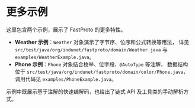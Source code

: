 # 更多示例

这里包含两个示例，展示了 FastProto 的更多特性。

- **Weather 示例**：`Weather` 对象演示了字节序、位序和公式转换等用法，
  详见 `src/test/java/org/indunet/fastproto/domain/Weather.java` 与 `examples/WeatherExample.java`。
- **Phone 示例**：`Phone` 对象结合枚举、位字段、`@AutoType` 等注解，
  数据结构位于 `src/test/java/org/indunet/fastproto/domain/color/Phone.java`，
  调用代码见 `examples/PhoneExample.java`。

示例中既展示基于注解的快速编解码，也给出了链式 API 及工具类的手动解析方式。
